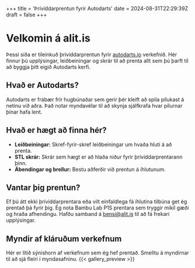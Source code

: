 +++
title = 'Þrívíddarprentun fyrir Autodarts'
date = 2024-08-31T22:29:39Z
draft = false
+++

# Velkomin á alit.is

Þessi síða er tileinkuð þrívíddarprentun fyrir [autodarts.io](https://autodarts.io) verkefnið. Hér finnur þú upplýsingar, leiðbeiningar og skrár til að prenta allt sem þú þarft til að byggja þitt eigið Autodarts kerfi.

## Hvað er Autodarts?

Autodarts er frábær frír hugbúnaðar sem gerir þér kleift að spila pílukast á netinu við aðra. Það notar myndavélar til að skynja sjálfkrafa hvar pílurnar þínar hafa lent.

## Hvað er hægt að finna hér?

*   **Leiðbeiningar:** Skref-fyrir-skref leiðbeiningar um hvaða hluti á að prenta.
*   **STL skrár:** Skrár sem hægt er að hlaða niður fyrir þrívíddarprentarann þinn.
*   **Ábendingar og brellur:** Bestu aðferðir við prentun á íhlutunum.

## Vantar þig prentun?

Ef þú átt ekki þrívíddarprentara eða vilt einfaldlega fá íhlutina tilbúna get ég prentað þá fyrir þig. Ég nota Bambu Lab P1S prentara sem tryggir mikil gæði og hraða afhendingu. Hafðu samband á [bensi@alit.is](mailto:bensi@alit.is) til að fá frekari upplýsingar.

## Myndir af kláruðum verkefnum

Hér er lítið sýnishorn af verkefnum sem ég hef prentað. Smelltu á myndirnar til að sjá fleiri í myndasafninu.
{{< gallery_preview >}}
